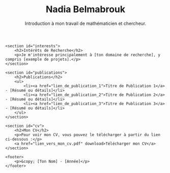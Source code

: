 <!DOCTYPE html>
<html lang="fr">
<head>
    <meta charset="UTF-8">
    <meta name="viewport" content="width=device-width, initial-scale=1.0">
    <title>Page de [Ton Nom]</title>
</head>
<body>
    <header>
        <h1>Nadia Belmabrouk</h1>
        <p>Introduction à mon travail de mathématicien et chercheur.</p>
    </header>

    <section id="interests">
        <h2>Intérêts de Recherche</h2>
        <p>Je m'intéresse principalement à [ton domaine de recherche], y compris [exemple de projets].</p>
    </section>

    <section id="publications">
        <h2>Publications</h2>
        <ul>
            <li><a href="lien_de_publication_1">Titre de Publication 1</a> - [Résumé ou détails]</li>
            <li><a href="lien_de_publication_2">Titre de Publication 2</a> - [Résumé ou détails]</li>
            <li><a href="lien_de_publication_3">Titre de Publication 3</a> - [Résumé ou détails]</li>
        </ul>
    </section>

    <section id="cv">
        <h2>Mon CV</h2>
        <p>Pour voir mon CV, vous pouvez le télécharger à partir du lien ci-dessous :</p>
        <a href="lien_vers_mon_cv.pdf" download>Télécharger mon CV</a>
    </section>

    <footer>
        <p>&copy; [Ton Nom] - [Année]</p>
    </footer>
</body>
</html>

<!--
**nadiabelmabrouk/nadiabelmabrouk** is a ✨ _special_ ✨ repository because its `README.md` (this file) appears on your GitHub profile.

Here are some ideas to get you started:

- 🔭 I’m currently working on ...
- 🌱 I’m currently learning ...
- 👯 I’m looking to collaborate on ...
- 🤔 I’m looking for help with ...
- 💬 Ask me about ...
- 📫 How to reach me: ...
- 😄 Pronouns: ...
- ⚡ Fun fact: ...
-->
